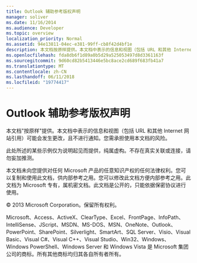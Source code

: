 ```yaml
---
title: Outlook 辅助参考版权声明
manager: soliver
ms.date: 11/16/2014
ms.audience: Developer
ms.topic: overview
localization_priority: Normal
ms.assetid: 94e13811-04ec-e381-99ff-cb8f42d4bf1e
description: 本文档按原样提供。本文档中表示的信息和视图（包括 URL 和其他 Internet 网站引用）可能会发生更改，且不进行通知。您需承担使用本文档的风险。
ms.openlocfilehash: fda8db6f1d89a0b5d29a525053497d8d3361163f
ms.sourcegitcommit: 9d60cd82b5413446e5bc8ace2cd689f683fb41a7
ms.translationtype: MT
ms.contentlocale: zh-CN
ms.lasthandoff: 06/11/2018
ms.locfileid: "19774417"
---
```

# <a name="outlook-auxiliary-reference-copyright-notice"></a>Outlook 辅助参考版权声明

本文档"按原样"提供。本文档中表示的信息和视图（包括 URL 和其他 Internet 网站引用）可能会发生更改，且不进行通知。您需承担使用本文档的风险。
  
此处所述的某些示例仅为说明起见而提供，纯属虚构。不存在真实关联或连接，请勿妄加推测。
  
本文档未向您提供对任何 Microsoft 产品的任意知识产权的任何法律权利。您可以复制和使用此文档，供内部参考之用。您可以修改此文档方便内部参考之用。此文档为 Microsoft 专有，属机密文档。此文档是公开的，只能依据保密协议进行使用。
  
© 2013 Microsoft Corporation。保留所有权利。
  
Microsoft、Access、ActiveX、ClearType、Excel、FrontPage、InfoPath、IntelliSense、JScript、MSDN、MS-DOS、MSN、OneNote、Outlook、PowerPoint、SharePoint、Silverlight、SmartArt、SQL Server、Visio、Visual Basic、Visual C#、Visual C++、Visual Studio、Win32、Windows、Windows PowerShell、Windows Server 和 Windows Vista 是 Microsoft 集团公司的商标。所有其他商标均归其各自所有者所有。
  

